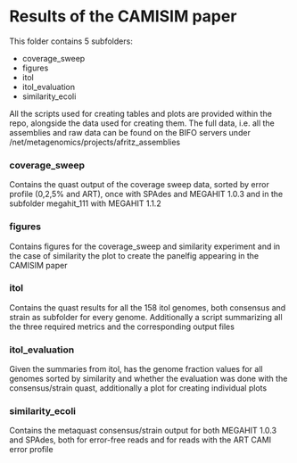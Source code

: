 # Results of the CAMISIM paper
This folder contains 5 subfolders:
 - coverage_sweep
 - figures
 - itol
 - itol_evaluation
 - similarity_ecoli

All the scripts used for creating tables and plots are provided within the repo, alongside the data used for creating them. The full data, i.e. all the assemblies and raw data can be found on the BIFO servers under /net/metagenomics/projects/afritz_assemblies

### coverage_sweep
Contains the quast output of the coverage sweep data, sorted by error profile (0,2,5% and ART), once with SPAdes and MEGAHIT 1.0.3 and in the subfolder megahit_111 with MEGAHIT 1.1.2

### figures
Contains figures for the coverage_sweep and similarity experiment and in the case of similarity the plot to create the panelfig appearing in the CAMISIM paper

### itol
Contains the quast results for all the 158 itol genomes, both consensus and strain as subfolder for every genome. Additionally a script summarizing all the three required metrics and the corresponding output files

### itol_evaluation
Given the summaries from itol, has the genome fraction values for all genomes sorted by similarity and whether the evaluation was done with the consensus/strain quast, additionally a plot for creating individual plots

### similarity_ecoli
Contains the metaquast consensus/strain output for both MEGAHIT 1.0.3 and SPAdes, both for error-free reads and for reads with the ART CAMI error profile
